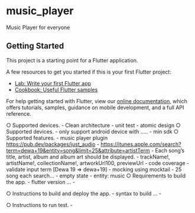 # music_player

Music Player for everyone

## Getting Started

This project is a starting point for a Flutter application.

A few resources to get you started if this is your first Flutter project:

- [Lab: Write your first Flutter app](https://flutter.dev/docs/get-started/codelab)
- [Cookbook: Useful Flutter samples](https://flutter.dev/docs/cookbook)

For help getting started with Flutter, view our
[online documentation](https://flutter.dev/docs), which offers tutorials,
samples, guidance on mobile development, and a full API reference.


○ Supported devices.
    - Clean architecture
    - unit test
    - atomic design
○ Supported devices.
    - only support android device with .....
    - min sdk
○ Supported features.
    - music player plugin https://pub.dev/packages/just_audio
    - https://itunes.apple.com/search?term=dewa+19&entity=song&limit=25&attribute=artistTerm
    - Each song’s title, artist, album and album art should be displayed.
    - trackName!, artistName!, collectionName!, artworkUrl100, previewUrl
    - code coverage
    - validate input term [Dewa 19 => dewa+19]
    - mocking using mocktail
    - 25 song each search...
    - empty state
    - entity: music
○ Requirements to build the app.
    - flutter version ...
    -

○ Instructions to build and deploy the app.
    - syntax to build ...
    -

○ Instructions to run test.
    -